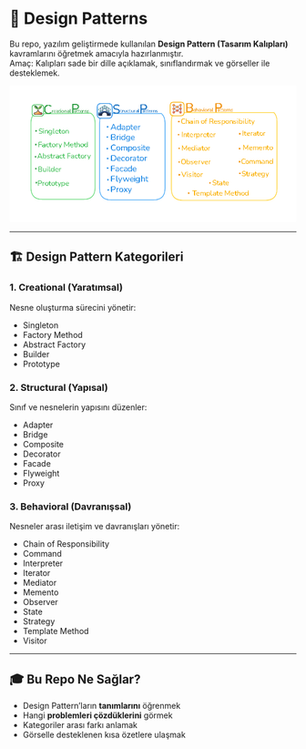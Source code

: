 # 🎯 Design Patterns

Bu repo, yazılım geliştirmede kullanılan **Design Pattern (Tasarım Kalıpları)** kavramlarını öğretmek amacıyla hazırlanmıştır.  
Amaç: Kalıpları sade bir dille açıklamak, sınıflandırmak ve görseller ile desteklemek.  

<p align="center">
  <img src="assets/DesignPattern.png" alt="Design Patterns Overview" width="600"/>
</p>

---

## 🏗️ Design Pattern Kategorileri

### 1. Creational (Yaratımsal)
Nesne oluşturma sürecini yönetir:  
- Singleton  
- Factory Method  
- Abstract Factory  
- Builder  
- Prototype  

### 2. Structural (Yapısal)
Sınıf ve nesnelerin yapısını düzenler:  
- Adapter  
- Bridge  
- Composite  
- Decorator  
- Facade  
- Flyweight  
- Proxy  

### 3. Behavioral (Davranışsal)
Nesneler arası iletişim ve davranışları yönetir:  
- Chain of Responsibility  
- Command  
- Interpreter  
- Iterator  
- Mediator  
- Memento  
- Observer  
- State  
- Strategy  
- Template Method  
- Visitor  

---

## 🎓 Bu Repo Ne Sağlar?

- Design Pattern’ların **tanımlarını** öğrenmek  
- Hangi **problemleri çözdüklerini** görmek  
- Kategoriler arası farkı anlamak  
- Görselle desteklenen kısa özetlere ulaşmak  

